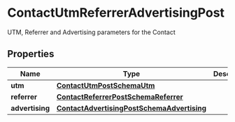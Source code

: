 

# ContactUtmReferrerAdvertisingPost

UTM, Referrer and Advertising parameters for the Contact

## Properties

| Name | Type | Description | Notes |
|------------ | ------------- | ------------- | -------------|
|**utm** | [**ContactUtmPostSchemaUtm**](ContactUtmPostSchemaUtm.md) |  |  [optional] |
|**referrer** | [**ContactReferrerPostSchemaReferrer**](ContactReferrerPostSchemaReferrer.md) |  |  [optional] |
|**advertising** | [**ContactAdvertisingPostSchemaAdvertising**](ContactAdvertisingPostSchemaAdvertising.md) |  |  [optional] |




